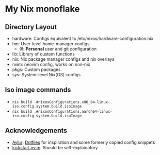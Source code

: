 # My Nix monoflake

## Directory Layout

- hardware: Configs equivalent to /etc/nixos/hardware-configuration.nix
- hm: User-level home-manager configs
  - 9l: __Personal__ user and git configuration
- lib: Library of custom functions
- nix: Nix package manager configs and nix overlays
- nvim: neovim config, works on non-nix
- pkgs: Custom packages
- sys: System-level Nix(OS) configs

## Iso image commands

- `nix build .#nixosConfigurations.x86_64-linux-iso.config.system.build.isoImage`
- `nix build .#nixosConfigurations.aarch64-linux-iso.config.system.build.isoImage`

## Acknowledgements

- [Aylur](https://github.com/Aylur): [Dotfiles](https://github.com/Aylur/dotfiles) for inspiration and some formerly copied config snippets
- [kickstart.nvim](https://github.com/nvim-lua/kickstart.nvim): Should be self-explainatory
